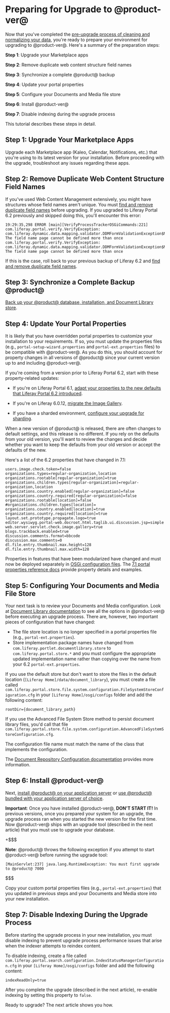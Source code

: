 # Preparing for Upgrade to @product-ver@ [](id=preparing-an-upgrade-to-liferay-7)

Now that you've completed the
[pre-upgrade process of cleaning and normalizing your data](/discover/deployment/-/knowledge_base/7-1/pre-upgrade-speed-up-the-process),
you're ready to prepare your environment for upgrading to @product-ver@. Here's
a summary of the preparation steps: 

**Step 1**: Upgrade your Marketplace apps 

**Step 2**: Remove duplicate web content structure field names

**Step 3**: Synchronize a complete @product@ backup

**Step 4**: Update your portal properties

**Step 5**: Configure your Documents and Media file store

**Step 6**: Install @product-ver@ 

**Step 7**: Disable indexing during the upgrade process

This tutorial describes these steps in detail. 

## Step 1: Upgrade Your Marketplace Apps [](id=step-1-upgrade-your-marketplace-apps)

Upgrade each Marketplace app (Kaleo, Calendar, Notifications, etc.) that you're
using to its latest version for your installation. Before proceeding with the
upgrade, troubleshoot any issues regarding these apps. 

## Step 2: Remove Duplicate Web Content Structure Field Names [](id=step-2-remove-duplicate-web-content-structure-field-namesidstep-2-remove-du)

If you've used Web Content Management extensively, you might have structures
whose field names aren't unique. You must 
[find and remove duplicate field names](/discover/deployment/-/knowledge_base/6-2/upgrading-liferay#find-and-remove-duplicate-field-names)
before upgrading. If you upgraded to Liferay Portal 6.2 previously and skipped doing this, you'll encounter this error: 

    19:29:35,298 ERROR [main][VerifyProcessTrackerOSGiCommands:221] com.liferay.portal.verify.VerifyException: com.liferay.dynamic.data.mapping.validator.DDMFormValidationException$MustNotDuplicateFieldName: The field name page cannot be defined more than once
    com.liferay.portal.verify.VerifyException: com.liferay.dynamic.data.mapping.validator.DDMFormValidationException$MustNotDuplicateFieldName: The field name page cannot be defined more than once
 
If this is the case, roll back to your previous backup of Liferay 6.2 and 
[find and remove duplicate field names](/discover/deployment/-/knowledge_base/6-2/upgrading-liferay#find-and-remove-duplicate-field-names). 

## Step 3: Synchronize a Complete Backup @product@ [](id=step-2-synchronize-a-complete-backup-product)

[Back up your @product@ database, installation, and Document Library store](/discover/deployment/-/knowledge_base/7-1/backing-up-a-liferay-installation). 

## Step 4: Update Your Portal Properties [](id=step-4-update-your-portal-properties)

It is likely that you have overridden portal properties to customize your
installation to your requirements. If so, you must update the properties files
(e.g., `portal-setup-wizard.properties` and `portal-ext.properties` files) to be
compatible with @product-ver@. As you do this, you should account for property
changes in all versions of @product@ since your current version up to and
including @product-ver@.

If you're coming from a version prior to Liferay Portal 6.2, start with
these property-related updates:

-   If you're on Liferay Portal 6.1,
    [adapt your properties to the new defaults that Liferay Portal 6.2 introduced](/discover/deployment/-/knowledge_base/6-2/upgrading-liferay#review-the-liferay-6). 

-   If you're on Liferay 6.0.12, 
    [migrate the Image Gallery](/discover/deployment/-/knowledge_base/6-2/upgrading-liferay#migrate-your-image-gallery-images).

-   If you have a sharded environment,
    [configure your upgrade for sharding](/discover/deployment/-/knowledge_base/7-1/upgrading-sharded-environment).

When a new version of @product@ is released, there are often changes to default
settings, and this release is no different. If you rely on the defaults from
your old version, you'll want to review the changes and decide whether you want
to keep the defaults from your old version or accept the defaults of the new. 

Here's a list of the 6.2 properties that have changed in 7.1: 
    
    users.image.check.token=false
    organizations.types=regular-organization,location
    organizations.rootable[regular-organization]=true
    organizations.children.types[regular-organization]=regular-organization,location
    organizations.country.enabled[regular-organization]=false
    organizations.country.required[regular-organization]=false
    organizations.rootable[location]=false
    #organizations.children.types[location]=
    organizations.country.enabled[location]=true
    organizations.country.required[location]=true
    layout.set.prototype.propagate.logo=true
    editor.wysiwyg.portal-web.docroot.html.taglib.ui.discussion.jsp=simple
    web.server.servlet.check.image.gallery=true
    blogs.trackback.enabled=true
    discussion.comments.format=bbcode
    discussion.max.comments=0
    dl.file.entry.thumbnail.max.height=128
    dl.file.entry.thumbnail.max.width=128

Properties in features that have been modularized have changed and must now be
deployed separately in
[OSGi configuration files](/discover/portal/-/knowledge_base/7-1/system-settings#exporting-and-importing-configurations). 
The
[7.1 portal properties reference docs](@platform-ref@/7.1/propertiesdoc/portal.properties.html)
provide property details and examples. 

## Step 5: Configuring Your Documents and Media File Store [](id=configuring-your-documents-and-media-file-store)

Your next task is to review your Documents and Media configuration. Look at
[Document Library documentation](/discover/portal/-/knowledge_base/7-1/liferay-repository-types)
to see all the options in @product-ver@ before executing an upgrade process.
There are, however, two important pieces of configuration that have changed: 

-   The file store location is no longer specified in a portal properties file
    (e.g., `portal-ext.properties`).
-   Store implementation package names have changed from
    `com.liferay.portlet.documentlibrary.store` to `com.liferay.portal.store.*`
    and you must configure the appropriate updated implementation name rather
    than copying over the name from your 6.2 `portal-ext.properties`.

If you use the default store but don't want to store the files in the default
location (`[Liferay Home]/data/document_library`), you must create a file called
`com.liferay.portal.store.file.system.configuration.FileSystemStoreConfiguration.cfg`
in your `[Liferay Home]/osgi/configs` folder and add the following content:

    rootDir={document_library_path}

If you use the Advanced File System Store method to persist document library
files, you'd call that file
`com.liferay.portal.store.file.system.configuration.AdvancedFileSystemStoreConfiguration.cfg`.

The configuration file name must match the name of the class that implements the
configuration. 

The
[Document Repository Configuration documentation](/discover/deployment/-/knowledge_base/7-1/document-repository-configuration)
provides more information.

## Step 6: Install @product-ver@ [](id=install-the-new-version-of-product)

Next,
[install @product@ on your application server](/discover/deployment/-/knowledge_base/7-1/deploying-product)
or
[use @product@ bundled with your application server of choice](/discover/deployment/-/knowledge_base/7-1/installing-product).

**Important**: Once you have installed @product-ver@, **DON'T START IT!** In
previous versions, once you prepared your system for an upgrade, the upgrade
process ran when you started the new version for the first time. Now
@product-ver@ ships with an upgrade tool (described in the next article) that
you must use to upgrade your database.

+$$$

**Note**: @product@ throws the following exception if you attempt to start
@product-ver@ before running the upgrade tool: 

    [MainServlet:237] java.lang.RuntimeException: You must first upgrade to @product@ 7000

$$$

Copy your custom portal properties files (e.g., `portal-ext.properties`) that
you updated in previous steps and your Documents and Media store into your new
installation. 

## Step 7: Disable Indexing During the Upgrade Process [](id=disable-indexing-during-the-upgrade-process)

Before starting the upgrade process in your new installation, you must disable
indexing to prevent upgrade process performance issues that arise when the
indexer attempts to reindex content. 

To disable indexing, create a file called
`com.liferay.portal.search.configuration.IndexStatusManagerConfiguration.cfg` in
your `[Liferay Home]/osgi/configs` folder and add the following content: 

    indexReadOnly=true

After you complete the upgrade (described in the next article), re-enable
indexing by setting this property to `false`. 

Ready to upgrade? The next article shows you how. 
